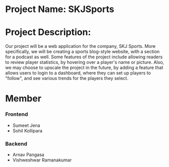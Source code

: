 # Project Name: SKJSports

# Project Description: 

Our project will be a web application for the company, SKJ Sports. More specifically, we will be creating a sports blog-style website, with a section for a podcast as well. Some features of the project include allowing readers to review player statistics, by hovering over a player's name or picture. Also, we may choose to upscale the project in the future, by adding a feature that allows users to login to a dashboard, where they can set up players to "follow", and see various trends for the players they select. 

# Member

### Frontend
- Sumeet Jena
- Sohil Kollipara

### Backend
- Arnav Pangasa
- Vishweshwar Ramanakumar
